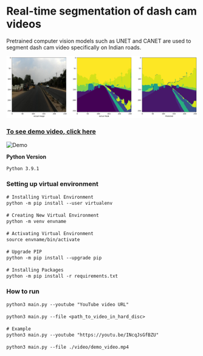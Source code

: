 # Real-time segmentation of dash cam videos
Pretrained computer vision models such as UNET and CANET are used to segment dash cam video specifically on Indian roads.

<img src="https://github.com/cksajil/dash-cam-segmenter/blob/cff58dd62d0e43fd500583ef806f16e5f02b7d5f/images/output_preview.png" width="1300" />

### [To see demo video, click here](https://youtu.be/U3R7oS2YvK4)

![Demo](https://github.com/cksajil/dash-cam-segmenter/blob/b7eb14a4f3137bcf4dc6d81407ad203d1976fd63/images/segmented_movie.gif)


**Python Version**
```
Python 3.9.1
```

### Setting up virtual environment

```console
# Installing Virtual Environment
python -m pip install --user virtualenv

# Creating New Virtual Environment
python -m venv envname

# Activating Virtual Environment
source envname/bin/activate

# Upgrade PIP
python -m pip install --upgrade pip

# Installing Packages
python -m pip install -r requirements.txt
```

### How to run

```console
python3 main.py --youtube "YouTube video URL"

python3 main.py --file <path_to_video_in_hard_disc>

# Example
python3 main.py --youtube "https://youtu.be/INcqJsGfBZU"

python3 main.py --file ./video/demo_video.mp4
```

